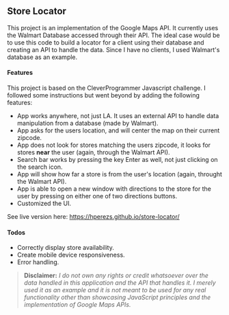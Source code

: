 ## Store Locator

This project is an implementation of the Google Maps API. It currently uses the Walmart Database accessed through their API. The ideal case would be to use this code to build a locator for a client using their database and creating an API to handle the data. Since I have no clients, I used Walmart's database as an example.

#### Features
This project is based on the CleverProgrammer Javascript challenge. I followed some instructions but went beyond by adding the following features:
- App works anywhere, not just LA. It uses an external API to handle data manipulation from a database (made by Walmart).
- App asks for the users location, and will center the map on their current zipcode.
- App does not look for stores matching the users zipcode, it looks for stores **near** the user (again, through the Walmart API).
- Search bar works by pressing the key Enter as well, not just clicking on the search icon.
- App will show how far a store is from the user's location (again, throught the Walmart API).
- App is able to open a new window with directions to the store for the user by pressing on either one of two directions buttons.
- Customized the UI.

See live version here: https://hperezs.github.io/store-locator/

#### Todos
- Correctly display store availability. 
- Create mobile device responsiveness.
- Error handling.

> **Disclaimer:** *I do not own any rights or credit whatsoever over the data handled in this application and the API that handles it. I merely used it as an example and it is not meant to be used for any real functionality other than showcasing JavaScript principles and the implementation of Google Maps APIs.*
